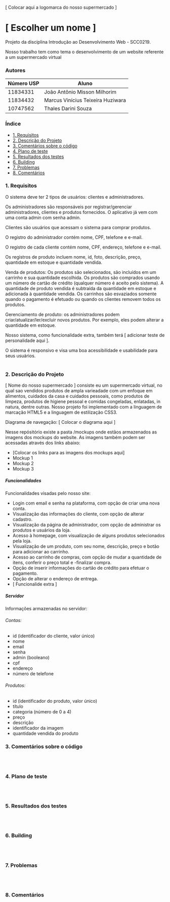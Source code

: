 [ Colocar aqui a logomarca do nosso supermercado ]
# [ Escolher um nome ]


Projeto da disciplina Introdução ao Desenvolvimento Web - SCC0219.

Nosso trabalho tem como tema o desenvolvimento de um website referente a um supermercado virtual


### Autores
| Número USP | Aluno |
| ------ | ------ |
| 11834331 | João Antônio Misson Milhorim |
| 11834432 | Marcus Vinícius Teixeira Huziwara |
| 10747562 | Thales Darini Souza |


### Índice
- [1. Requisitos](#Requisitos)  
- [2. Descrição do Projeto](#Descrição-do-Projeto)
- [3. Comentários sobre o código](#Comentários-sobre-o-código)
- [4. Plano de teste](#Plano-de-teste)
- [5. Resultados dos testes](#Resultados-dos-testes)
- [6. Building](#Building)
- [7. Problemas](#Problemas)
- [8. Comentários](#Comentários)


<a name="Requisitos"/>

### 1. Requisitos
O sistema deve ter 2 tipos de usuários: clientes e administradores.

Os administradores são responsáveis por registrar/gerenciar administradores, clientes e produtos fornecidos. O aplicativo já vem com uma conta admin com senha admin.

Clientes são usuários que acessam o sistema para comprar produtos.

O registro do administrador contém nome, CPF, telefone e e-mail.

O registro de cada cliente contém nome, CPF, endereço, telefone e e-mail.

Os registros de produto incluem nome, id, foto, descrição, preço, quantidade em estoque e quantidade vendida.

Venda de produtos: Os produtos são selecionados, são incluídos em um carrinho e sua quantidade escolhida. Os produtos são comprados usando um número de cartão de crédito (qualquer número é aceito pelo sistema). A quantidade de produto vendida é subtraída da quantidade em estoque e adicionada à quantidade vendida. Os carrinhos são esvaziados somente quando o pagamento é efetuado ou quando os clientes removem todos os produtos.

Gerenciamento de produto: os administradores podem criar/atualizar/ler/excluir novos produtos. Por exemplo, eles podem alterar a quantidade em estoque.

Nosso sistema, como funcionalidade extra, também terá [ adicionar teste de personalidade aqui ].

O sistema é responsivo e visa uma boa acessibilidade e usabilidade para seus usuários.
<br>
<br>

<a name="Descrição-do-Projeto"/>

### 2. Descrição do Projeto
[ Nome do nosso supermercado ] consiste eu um supermercado virtual, no qual sao vendidos produtos de ampla varieadade com um enfoque em alimentos, cuidados da casa e cuidados pessoais, como produtos de limpeza, produtos de higiene pessoal e comidas congeladas, enlatadas, in natura, dentre outras. Nosso projeto foi implementado com a linguagem de marcação HTML5 e a linguagem de estilização CSS3.

Diagrama de navegação:
[ Colocar o diagrama aqui ]

Nesse repósitório existe a pasta /mockups onde estãos armazenados as imagens dos mockups do website. As imagens também podem ser acessadas através dos links abaixo:
- [Colocar os links para as imagens dos mockups aqui]
- Mockup 1
- Mockup 2
- Mockup 3

##### Funcionalidades
Funcionalidades visadas pelo nosso site:

- Login com email e senha na plataforma, com opção de criar uma nova conta.
- Visualização das informações do cliente, com opção de alterar cadastro.
- Visualização da página de administrador, com opção de administrar os produtos e usuários da loja.
- Acesso à homepage, com visualização de alguns produtos selecionados pela loja.
- Visualização de um produto, com seu nome, descrição, preço e botão para adicionar ao carrinho.
- Acesso ao carrinho de compras, com opção de mudar a quantidade de itens, conferir o preço total e -finalizar compra.
- Opção de inserir informações do cartão de crédito para efetuar o pagamento.
- Opção de alterar o endereço de entrega.
- [ Funcionalide extra ]

##### Servidor
Informações armazenadas no servidor:

###### Contas:
- id (identificador do cliente, valor único)
- nome
- email
- senha
- admin (booleano)
- cpf
- endereço
- número de telefone

###### Produtos:
- id (identificador do produto, valor único)
- título
- categoria (número de 0 a 4)
- preço
- descrição
- identificador da imagem
- quantidade vendida do produto


<a name="Comentários-sobre-o-código"/>

### 3. Comentários sobre o código
<br>
<br>

<a name="Plano-de-teste"/>

### 4. Plano de teste
<br>
<br>

<a name="Resultados-dos-testes"/>

### 5. Resultados dos testes
<br>
<br>

<a name="Building"/>

### 6. Building
<br>
<br>

<a name="Problemas"/>

### 7. Problemas
<br>
<br>

<a name="Comentários"/>

### 8. Comentários
